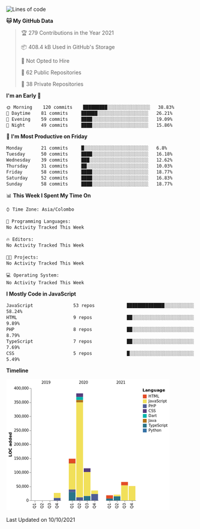 
<!--START_SECTION:waka-->
![Lines of code](https://img.shields.io/badge/From%20Hello%20World%20I%27ve%20Written-870062%20lines%20of%20code-blue)

**🐱 My GitHub Data** 

> 🏆 279 Contributions in the Year 2021
 > 
> 📦 408.4 kB Used in GitHub's Storage 
 > 
> 🚫 Not Opted to Hire
 > 
> 📜 62 Public Repositories 
 > 
> 🔑 38 Private Repositories  
 > 
**I'm an Early 🐤** 

```text
🌞 Morning    120 commits    █████████░░░░░░░░░░░░░░░░   38.83% 
🌆 Daytime    81 commits     ██████░░░░░░░░░░░░░░░░░░░   26.21% 
🌃 Evening    59 commits     ████░░░░░░░░░░░░░░░░░░░░░   19.09% 
🌙 Night      49 commits     ████░░░░░░░░░░░░░░░░░░░░░   15.86%

```
📅 **I'm Most Productive on Friday** 

```text
Monday       21 commits     █░░░░░░░░░░░░░░░░░░░░░░░░   6.8% 
Tuesday      50 commits     ████░░░░░░░░░░░░░░░░░░░░░   16.18% 
Wednesday    39 commits     ███░░░░░░░░░░░░░░░░░░░░░░   12.62% 
Thursday     31 commits     ██░░░░░░░░░░░░░░░░░░░░░░░   10.03% 
Friday       58 commits     ████░░░░░░░░░░░░░░░░░░░░░   18.77% 
Saturday     52 commits     ████░░░░░░░░░░░░░░░░░░░░░   16.83% 
Sunday       58 commits     ████░░░░░░░░░░░░░░░░░░░░░   18.77%

```


📊 **This Week I Spent My Time On** 

```text
⌚︎ Time Zone: Asia/Colombo

💬 Programming Languages: 
No Activity Tracked This Week

🔥 Editors: 
No Activity Tracked This Week

🐱‍💻 Projects: 
No Activity Tracked This Week

💻 Operating System: 
No Activity Tracked This Week

```

**I Mostly Code in JavaScript** 

```text
JavaScript               53 repos            ██████████████░░░░░░░░░░░   58.24% 
HTML                     9 repos             ██░░░░░░░░░░░░░░░░░░░░░░░   9.89% 
PHP                      8 repos             ██░░░░░░░░░░░░░░░░░░░░░░░   8.79% 
TypeScript               7 repos             ██░░░░░░░░░░░░░░░░░░░░░░░   7.69% 
CSS                      5 repos             █░░░░░░░░░░░░░░░░░░░░░░░░   5.49%

```


**Timeline**

![Chart not found](https://raw.githubusercontent.com/ccweerasinghe1994/ccweerasinghe1994/master/charts/bar_graph.png) 


 Last Updated on 10/10/2021
<!--END_SECTION:waka-->
